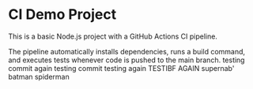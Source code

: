 # CI Demo Project

This is a basic Node.js project with a GitHub Actions CI pipeline.

The pipeline automatically installs dependencies, runs a build command, and executes tests whenever code is pushed to the main branch.
  testing commit
  again testing commit
  testing again
  TESTIBF AGAIN
  supernab'
  batman
  spiderman
